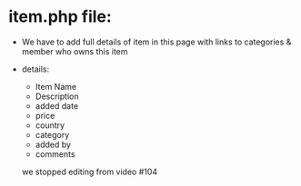 item.php file:
=============
- We have to add full details of item in this page with links to categories & member who owns this item
- details:
  - Item Name
  - Description
  - added date
  - price
  - country
  - category
  - added by
  - comments


  we stopped editing from video #104